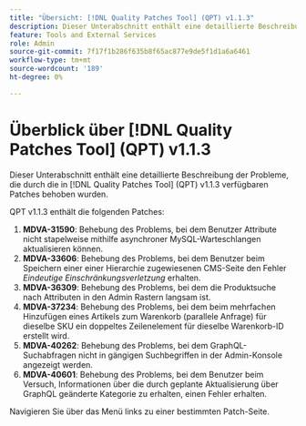 ```yaml
---
title: "Übersicht: [!DNL Quality Patches Tool] (QPT) v1.1.3"
description: Dieser Unterabschnitt enthält eine detaillierte Beschreibung der Probleme, die durch die in [!DNL Quality Patches Tool]  (QPT) v1.1.3 verfügbaren Patches behoben wurden.
feature: Tools and External Services
role: Admin
source-git-commit: 7f17f1b286f635b8f65ac877e9de5f1d1a6a6461
workflow-type: tm+mt
source-wordcount: '189'
ht-degree: 0%

---
```


# Überblick über [!DNL Quality Patches Tool] (QPT) v1.1.3

Dieser Unterabschnitt enthält eine detaillierte Beschreibung der Probleme, die durch die in [!DNL Quality Patches Tool] (QPT) v1.1.3 verfügbaren Patches behoben wurden.

QPT v1.1.3 enthält die folgenden Patches:

1. **MDVA-31590**: Behebung des Problems, bei dem Benutzer Attribute nicht stapelweise mithilfe asynchroner MySQL-Warteschlangen aktualisieren können.
1. **MDVA-33606**: Behebung des Problems, bei dem Benutzer beim Speichern einer einer Hierarchie zugewiesenen CMS-Seite den Fehler *Eindeutige Einschränkungsverletzung* erhalten.
1. **MDVA-36309**: Behebung des Problems, bei dem die Produktsuche nach Attributen in den Admin Rastern langsam ist.
1. **MDVA-37234**: Behebung des Problems, bei dem beim mehrfachen Hinzufügen eines Artikels zum Warenkorb (parallele Anfrage) für dieselbe SKU ein doppeltes Zeilenelement für dieselbe Warenkorb-ID erstellt wird.
1. **MDVA-40262**: Behebung des Problems, bei dem GraphQL-Suchabfragen nicht in gängigen Suchbegriffen in der Admin-Konsole angezeigt werden.
1. **MDVA-40601**: Behebung des Problems, bei dem Benutzer beim Versuch, Informationen über die durch geplante Aktualisierung über GraphQL geänderte Kategorie zu erhalten, einen Fehler erhalten.

Navigieren Sie über das Menü links zu einer bestimmten Patch-Seite.
